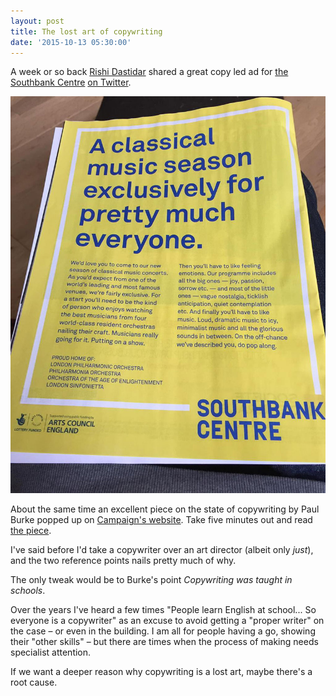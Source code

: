 ```yaml
---
layout: post
title: The lost art of copywriting
date: '2015-10-13 05:30:00'
---
```


A week or so back [Rishi Dastidar](https://twitter.com/BetaRish/) shared a great copy led ad for [the Southbank Centre](http://www.southbankcentre.co.uk/) [on Twitter]( https://twitter.com/BetaRish/status/651027567663779840).

![Southbank Centre ad](/assets/southbank-ad-2.jpg)

About the same time an excellent piece on the state of copywriting by Paul Burke popped up on [Campaign's website](http://www.campaignlive.co.uk/article/write-now-lost-art-copywriting/1367331). Take five minutes out and read [the piece](http://www.campaignlive.co.uk/article/write-now-lost-art-copywriting/1367331).

I've said before I'd take a copywriter over an art director (albeit only *just*), and the two reference points nails pretty much of why.

The only tweak would be to Burke's point *Copywriting was taught in schools*.

Over the years I've heard a few times "People learn English at school... So everyone is a copywriter" as an excuse to avoid getting a "proper writer" on the case – or even in the building. I am all for people having a go, showing their "other skills" – but there are times when the process of making needs specialist attention.

If we want a deeper reason why copywriting is a lost art, maybe there's a root cause.
